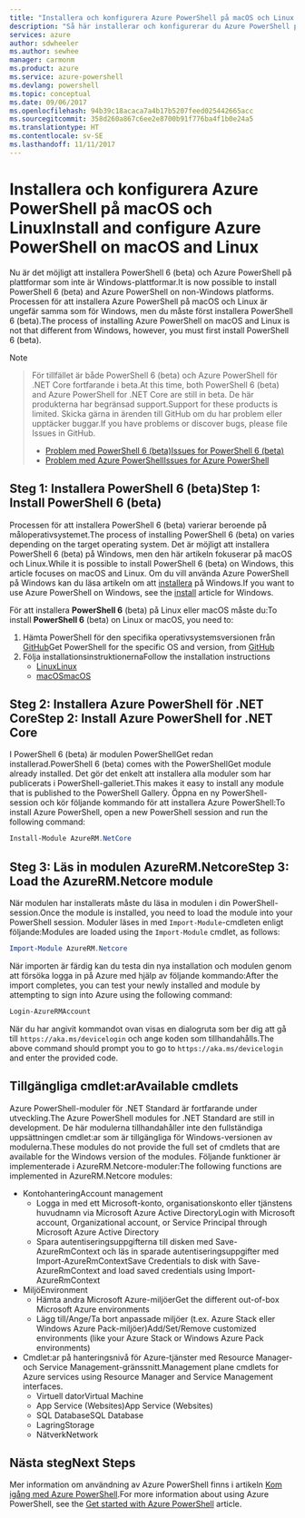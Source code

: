 ```yaml
---
title: "Installera och konfigurera Azure PowerShell på macOS och Linux | Microsoft Docs"
description: "Så här installerar och konfigurerar du Azure PowerShell på macOS och Linux för första gången."
services: azure
author: sdwheeler
ms.author: sewhee
manager: carmonm
ms.product: azure
ms.service: azure-powershell
ms.devlang: powershell
ms.topic: conceptual
ms.date: 09/06/2017
ms.openlocfilehash: 94b39c18acaca7a4b17b5207feed025442665acc
ms.sourcegitcommit: 358d260a867c6ee2e8700b91f776ba4f1b0e24a5
ms.translationtype: HT
ms.contentlocale: sv-SE
ms.lasthandoff: 11/11/2017
---
```

# <a name="install-and-configure-azure-powershell-on-macos-and-linux"></a><span data-ttu-id="8cdb0-103">Installera och konfigurera Azure PowerShell på macOS och Linux</span><span class="sxs-lookup"><span data-stu-id="8cdb0-103">Install and configure Azure PowerShell on macOS and Linux</span></span>

<span data-ttu-id="8cdb0-104">Nu är det möjligt att installera PowerShell 6 (beta) och Azure PowerShell på plattformar som inte är Windows-plattformar.</span><span class="sxs-lookup"><span data-stu-id="8cdb0-104">It is now possible to install PowerShell 6 (beta) and Azure PowerShell on non-Windows platforms.</span></span>
<span data-ttu-id="8cdb0-105">Processen för att installera Azure PowerShell på macOS och Linux är ungefär samma som för Windows, men du måste först installera PowerShell 6 (beta).</span><span class="sxs-lookup"><span data-stu-id="8cdb0-105">The process of installing Azure PowerShell on macOS and Linux is not that different from Windows, however, you must first install PowerShell 6 (beta).</span></span>

> [!NOTE]

> <span data-ttu-id="8cdb0-106">För tillfället är både PowerShell 6 (beta) och Azure PowerShell för .NET Core fortfarande i beta.</span><span class="sxs-lookup"><span data-stu-id="8cdb0-106">At this time, both PowerShell 6 (beta) and Azure PowerShell for .NET Core are still in beta.</span></span>
> <span data-ttu-id="8cdb0-107">De här produkterna har begränsad support.</span><span class="sxs-lookup"><span data-stu-id="8cdb0-107">Support for these products is limited.</span></span> <span data-ttu-id="8cdb0-108">Skicka gärna in ärenden till GitHub om du har problem eller upptäcker buggar.</span><span class="sxs-lookup"><span data-stu-id="8cdb0-108">If you have problems or discover bugs, please file Issues in GitHub.</span></span>
>
> * [<span data-ttu-id="8cdb0-109">Problem med PowerShell 6 (beta)</span><span class="sxs-lookup"><span data-stu-id="8cdb0-109">Issues for PowerShell 6 (beta)</span></span>](https://github.com/PowerShell/PowerShell/issues)
> * [<span data-ttu-id="8cdb0-110">Problem med Azure PowerShell</span><span class="sxs-lookup"><span data-stu-id="8cdb0-110">Issues for Azure PowerShell</span></span>](https://github.com/azure/azure-docs-powershell/issues)

## <a name="step-1-install-powershell-6-beta"></a><span data-ttu-id="8cdb0-111">Steg 1: Installera PowerShell 6 (beta)</span><span class="sxs-lookup"><span data-stu-id="8cdb0-111">Step 1: Install PowerShell 6 (beta)</span></span>

<span data-ttu-id="8cdb0-112">Processen för att installera PowerShell 6 (beta) varierar beroende på måloperativsystemet.</span><span class="sxs-lookup"><span data-stu-id="8cdb0-112">The process of installing PowerShell 6 (beta) on varies depending on the target operating system.</span></span>
<span data-ttu-id="8cdb0-113">Det är möjligt att installera PowerShell 6 (beta) på Windows, men den här artikeln fokuserar på macOS och Linux.</span><span class="sxs-lookup"><span data-stu-id="8cdb0-113">While it is possible to install PowerShell 6 (beta) on Windows, this article focuses on macOS and Linux.</span></span> <span data-ttu-id="8cdb0-114">Om du vill använda Azure PowerShell på Windows kan du läsa artikeln om att [installera](./install-azurerm-ps.md) på Windows.</span><span class="sxs-lookup"><span data-stu-id="8cdb0-114">If you want to use Azure PowerShell on Windows, see the [install](./install-azurerm-ps.md) article for Windows.</span></span>

<span data-ttu-id="8cdb0-115">För att installera **PowerShell 6** (beta) på Linux eller macOS måste du:</span><span class="sxs-lookup"><span data-stu-id="8cdb0-115">To install **PowerShell 6** (beta) on Linux or macOS, you need to:</span></span>

1. <span data-ttu-id="8cdb0-116">Hämta PowerShell för den specifika operativsystemsversionen från [GitHub](https://github.com/powershell/powershell#get-powershell)</span><span class="sxs-lookup"><span data-stu-id="8cdb0-116">Get PowerShell for the specific OS and version, from [GitHub](https://github.com/powershell/powershell#get-powershell)</span></span>
2. <span data-ttu-id="8cdb0-117">Följa installationsinstruktionerna</span><span class="sxs-lookup"><span data-stu-id="8cdb0-117">Follow the installation instructions</span></span>
   - [<span data-ttu-id="8cdb0-118">Linux</span><span class="sxs-lookup"><span data-stu-id="8cdb0-118">Linux</span></span>](https://github.com/PowerShell/PowerShell/blob/master/docs/installation/linux.md)
   - [<span data-ttu-id="8cdb0-119">macOS</span><span class="sxs-lookup"><span data-stu-id="8cdb0-119">macOS</span></span>](https://github.com/PowerShell/PowerShell/blob/master/docs/installation/linux.md#macos-1012)

## <a name="step-2-install-azure-powershell-for-net-core"></a><span data-ttu-id="8cdb0-120">Steg 2: Installera Azure PowerShell för .NET Core</span><span class="sxs-lookup"><span data-stu-id="8cdb0-120">Step 2: Install Azure PowerShell for .NET Core</span></span>

<span data-ttu-id="8cdb0-121">I PowerShell 6 (beta) är modulen PowerShellGet redan installerad.</span><span class="sxs-lookup"><span data-stu-id="8cdb0-121">PowerShell 6 (beta) comes with the PowerShellGet module already installed.</span></span> <span data-ttu-id="8cdb0-122">Det gör det enkelt att installera alla moduler som har publicerats i PowerShell-galleriet.</span><span class="sxs-lookup"><span data-stu-id="8cdb0-122">This makes it easy to install any module that is published to the PowerShell Gallery.</span></span> <span data-ttu-id="8cdb0-123">Öppna en ny PowerShell-session och kör följande kommando för att installera Azure PowerShell:</span><span class="sxs-lookup"><span data-stu-id="8cdb0-123">To install Azure PowerShell, open a new PowerShell session and run the following command:</span></span>

```powershell
Install-Module AzureRM.NetCore
```

## <a name="step-3-load-the-azurermnetcore-module"></a><span data-ttu-id="8cdb0-124">Steg 3: Läs in modulen AzureRM.Netcore</span><span class="sxs-lookup"><span data-stu-id="8cdb0-124">Step 3: Load the AzureRM.Netcore module</span></span>

<span data-ttu-id="8cdb0-125">När modulen har installerats måste du läsa in modulen i din PowerShell-session.</span><span class="sxs-lookup"><span data-stu-id="8cdb0-125">Once the module is installed, you need to load the module into your PowerShell session.</span></span> <span data-ttu-id="8cdb0-126">Moduler läses in med `Import-Module`-cmdleten enligt följande:</span><span class="sxs-lookup"><span data-stu-id="8cdb0-126">Modules are loaded using the `Import-Module` cmdlet, as follows:</span></span>

```powershell
Import-Module AzureRM.Netcore
```

<span data-ttu-id="8cdb0-127">När importen är färdig kan du testa din nya installation och modulen genom att försöka logga in på Azure med hjälp av följande kommando:</span><span class="sxs-lookup"><span data-stu-id="8cdb0-127">After the import completes, you can test your newly installed and module by attempting to sign into Azure using the following command:</span></span>

```powershell
Login-AzureRMAccount
```

<span data-ttu-id="8cdb0-128">När du har angivit kommandot ovan visas en dialogruta som ber dig att gå till `https://aka.ms/devicelogin` och ange koden som tillhandahålls.</span><span class="sxs-lookup"><span data-stu-id="8cdb0-128">The above command should prompt you to go to `https://aka.ms/devicelogin` and enter the provided code.</span></span>

## <a name="available-cmdlets"></a><span data-ttu-id="8cdb0-129">Tillgängliga cmdlet:ar</span><span class="sxs-lookup"><span data-stu-id="8cdb0-129">Available cmdlets</span></span>

<span data-ttu-id="8cdb0-130">Azure PowerShell-moduler för .NET Standard är fortfarande under utveckling.</span><span class="sxs-lookup"><span data-stu-id="8cdb0-130">The Azure PowerShell modules for .NET Standard are still in development.</span></span> <span data-ttu-id="8cdb0-131">De här modulerna tillhandahåller inte den fullständiga uppsättningen cmdlet:ar som är tillgängliga för Windows-versionen av modulerna.</span><span class="sxs-lookup"><span data-stu-id="8cdb0-131">These modules do not provide the full set of cmdlets that are available for the Windows version of the modules.</span></span> <span data-ttu-id="8cdb0-132">Följande funktioner är implementerade i AzureRM.Netcore-moduler:</span><span class="sxs-lookup"><span data-stu-id="8cdb0-132">The following functions are implemented in AzureRM.Netcore modules:</span></span>

* <span data-ttu-id="8cdb0-133">Kontohantering</span><span class="sxs-lookup"><span data-stu-id="8cdb0-133">Account management</span></span>
  - <span data-ttu-id="8cdb0-134">Logga in med ett Microsoft-konto, organisationskonto eller tjänstens huvudnamn via Microsoft Azure Active Directory</span><span class="sxs-lookup"><span data-stu-id="8cdb0-134">Login with Microsoft account, Organizational account, or Service Principal through Microsoft Azure Active Directory</span></span>
  - <span data-ttu-id="8cdb0-135">Spara autentiseringsuppgifterna till disken med Save-AzureRmContext och läs in sparade autentiseringsuppgifter med Import-AzureRmContext</span><span class="sxs-lookup"><span data-stu-id="8cdb0-135">Save Credentials to disk with Save-AzureRmContext and load saved credentials using Import-AzureRmContext</span></span>
* <span data-ttu-id="8cdb0-136">Miljö</span><span class="sxs-lookup"><span data-stu-id="8cdb0-136">Environment</span></span>
  - <span data-ttu-id="8cdb0-137">Hämta andra Microsoft Azure-miljöer</span><span class="sxs-lookup"><span data-stu-id="8cdb0-137">Get the different out-of-box Microsoft Azure environments</span></span>
  - <span data-ttu-id="8cdb0-138">Lägg till/Ange/Ta bort anpassade miljöer (t.ex. Azure Stack eller Windows Azure Pack-miljöer)</span><span class="sxs-lookup"><span data-stu-id="8cdb0-138">Add/Set/Remove customized environments (like your Azure Stack or Windows Azure Pack environments)</span></span>
* <span data-ttu-id="8cdb0-139">Cmdlet:ar på hanteringsnivå för Azure-tjänster med Resource Manager- och Service Management-gränssnitt.</span><span class="sxs-lookup"><span data-stu-id="8cdb0-139">Management plane cmdlets for Azure services using Resource Manager and Service Management interfaces.</span></span>
  - <span data-ttu-id="8cdb0-140">Virtuell dator</span><span class="sxs-lookup"><span data-stu-id="8cdb0-140">Virtual Machine</span></span>
  - <span data-ttu-id="8cdb0-141">App Service (Websites)</span><span class="sxs-lookup"><span data-stu-id="8cdb0-141">App Service (Websites)</span></span>
  - <span data-ttu-id="8cdb0-142">SQL Database</span><span class="sxs-lookup"><span data-stu-id="8cdb0-142">SQL Database</span></span>
  - <span data-ttu-id="8cdb0-143">Lagring</span><span class="sxs-lookup"><span data-stu-id="8cdb0-143">Storage</span></span>
  - <span data-ttu-id="8cdb0-144">Nätverk</span><span class="sxs-lookup"><span data-stu-id="8cdb0-144">Network</span></span>

## <a name="next-steps"></a><span data-ttu-id="8cdb0-145">Nästa steg</span><span class="sxs-lookup"><span data-stu-id="8cdb0-145">Next Steps</span></span>

<span data-ttu-id="8cdb0-146">Mer information om användning av Azure PowerShell finns i artikeln [Kom igång med Azure PowerShell](get-started-azureps.md).</span><span class="sxs-lookup"><span data-stu-id="8cdb0-146">For more information about using Azure PowerShell, see the [Get started with Azure PowerShell](get-started-azureps.md) article.</span></span>
